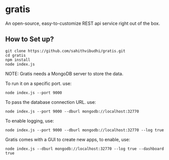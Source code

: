 # gratis
An open-source, easy-to-customize REST api service right out of the box.

## How to Set up?
```
git clone https://github.com/sahithvibudhi/gratis.git
cd gratis
npm install
node index.js
```

NOTE: Gratis needs a MongoDB server to store the data.

To run it on a specific port. use:
```
node index.js --port 9000
```

To pass the database connection URL. use:
```
node index.js --port 9000 --dburl mongodb://localhost:32770 
```

To enable logging, use:
```
node index.js --port 9000 --dburl mongodb://localhost:32770 --log true
```

Gratis comes with a GUI to create new apps, to enable, use:
```
node index.js --dburl mongodb://localhost:32770 --log true --dashboard true
```